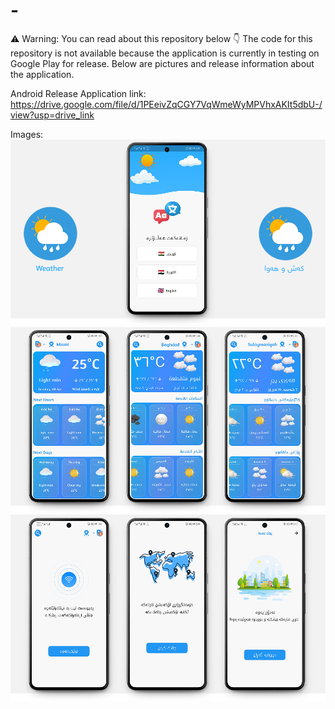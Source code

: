 # -
⚠ Warning: You can read about this repository below 👇
The code for this repository is not available because the application is currently in testing on Google Play for release.
Below are pictures and release information about the application.


Android Release Application link:
https://drive.google.com/file/d/1PEeivZqCGY7VqWmeWyMPVhxAKIt5dbU-/view?usp=drive_link


Images:
![image_alt](https://github.com/e7san99/-/blob/97098190ba6c1c4ab58dd42b4baff70ab2953aaa/screen%201.png)
![image_alt](https://github.com/e7san99/-/blob/97098190ba6c1c4ab58dd42b4baff70ab2953aaa/screen%202.png)
![image_alt](https://github.com/e7san99/-/blob/97098190ba6c1c4ab58dd42b4baff70ab2953aaa/screen%203.png)
